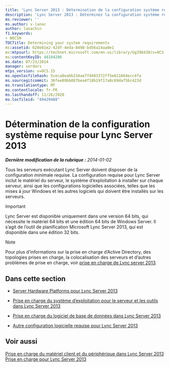 ```yaml
---
title: 'Lync Server 2013 : Détermination de la configuration système requise'
description: 'Lync Server 2013 : Déterminez la configuration système requise.'
ms.reviewer: ''
ms.author: v-lanac
author: lanachin
f1.keywords:
- NOCSH
TOCTitle: Determining your system requirements
ms:assetid: 620e81e2-42df-4eda-8498-bd56a14aa0e1
ms:mtpsurl: https://technet.microsoft.com/en-us/library/Gg398438(v=OCS.15)
ms:contentKeyID: 48184286
ms.date: 07/23/2014
manager: serdars
mtps_version: v=OCS.15
ms.openlocfilehash: 5ceca8eabb234ae7fd483372ff5e611664ecc4fa
ms.sourcegitcommit: 36fee89bb887bea4f18b19f17a8c69daf5bc423d
ms.translationtype: MT
ms.contentlocale: fr-FR
ms.lasthandoff: 11/26/2020
ms.locfileid: "49429488"
---
```

# <a name="determining-your-system-requirements-for-lync-server-2013"></a>Détermination de la configuration système requise pour Lync Server 2013

<div data-xmlns="http://www.w3.org/1999/xhtml">

<div class="topic" data-xmlns="http://www.w3.org/1999/xhtml" data-msxsl="urn:schemas-microsoft-com:xslt" data-cs="https://msdn.microsoft.com/">

<div data-asp="https://msdn2.microsoft.com/asp">



</div>

<div id="mainSection">

<div id="mainBody">

<span> </span>

_**Dernière modification de la rubrique :** 2014-01-02_

Tous les serveurs exécutant Lync Server doivent disposer de la configuration minimale requise. La configuration requise pour Lync Server inclut le matériel du serveur, le système d’exploitation à installer sur chaque serveur, ainsi que les configurations logicielles associées, telles que les mises à jour Windows et les autres logiciels qui doivent être installés sur les serveurs.

<div>


> [!IMPORTANT]  
> Lync Server est disponible uniquement dans une version 64 bits, qui nécessite le matériel 64 bits et une édition 64 bits de Windows Server. Il s’agit de l’outil de planification Microsoft Lync Server 2013, qui est disponible dans une édition 32 bits.



</div>

<div>


> [!NOTE]  
> Pour plus d’informations sur la prise en charge d’Active Directory, des topologies prises en charge, la colocalisation des serveurs et d’autres problèmes de prise en charge, voir <A href="lync-server-2013-supportability.md">prise en charge de Lync server 2013</A>.



</div>

<div>

## <a name="in-this-section"></a>Dans cette section

  - [Server Hardware Platforms pour Lync Server 2013](lync-server-2013-server-hardware-platforms.md)

  - [Prise en charge du système d’exploitation pour le serveur et les outils dans Lync Server 2013](lync-server-2013-server-and-tools-operating-system-support.md)

  - [Prise en charge du logiciel de base de données dans Lync Server 2013](lync-server-2013-database-software-support.md)

  - [Autre configuration logicielle requise pour Lync Server 2013](lync-server-2013-additional-software-requirements.md)

</div>

<div>

## <a name="see-also"></a>Voir aussi


[Prise en charge du matériel client et du périphérique dans Lync Server 2013](lync-server-2013-client-and-device-hardware-support.md)  
[Prise en charge pour Lync Server 2013](lync-server-2013-supportability.md)  
  

</div>

</div>

<span> </span>

</div>

</div>

</div>

